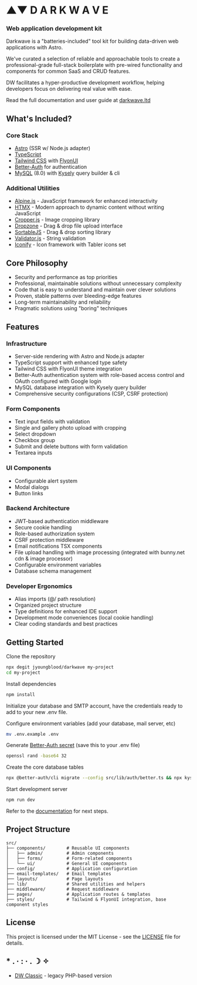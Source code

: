 # ▲▼ D A R K W A V E

### Web application development kit

Darkwave is a "batteries-included" tool kit for building data-driven web applications with Astro. 

We've curated a selection of reliable and approachable tools to create a professional-grade full-stack boilerplate with pre-wired functionality and components for common SaaS and CRUD features.

DW facilitates a hyper-productive development workflow, helping developers focus on delivering real value with ease.


Read the full documentation and user guide at [darkwave.ltd](https://darkwave.ltd/)


## What's Included?

### Core Stack

- [Astro](https://astro.build) (SSR w/ Node.js adapter)
- [TypeScript](https://www.typescriptlang.org/)
- [Tailwind CSS](https://tailwindcss.com/) with [FlyonUI](https://flyonui.com/)
- [Better-Auth](https://www.better-auth.com/) for authentication
- [MySQL](https://www.mysql.com/) (8.0) with [Kysely](https://kysely.dev/) query builder & cli

### Additional Utilities

- [Alpine.js](https://alpinejs.dev/) - JavaScript framework for enhanced interactivity
- [HTMX](https://htmx.org/) - Modern approach to dynamic content without writing JavaScript
- [Cropper.js](https://fengyuanchen.github.io/cropperjs/) - Image cropping library
- [Dropzone](https://www.dropzone.dev/) - Drag & drop file upload interface
- [SortableJS](https://sortablejs.github.io/Sortable/) - Drag & drop sorting library
- [Validator.js](https://github.com/validatorjs/validator.js) - String validation
- [Iconify](https://iconify.design/) - Icon framework with Tabler icons set



## Core Philosophy

- Security and performance as top priorities
- Professional, maintainable solutions without unnecessary complexity
- Code that is easy to understand and maintain over clever solutions
- Proven, stable patterns over bleeding-edge features
- Long-term maintainability and reliability
- Pragmatic solutions using "boring" techniques


## Features

### Infrastructure

- Server-side rendering with Astro and Node.js adapter
- TypeScript support with enhanced type safety
- Tailwind CSS with FlyonUI theme integration
- Better-Auth authentication system with role-based access control and OAuth configured with Google login
- MySQL database integration with Kysely query builder
- Comprehensive security configurations (CSP, CSRF protection)

### Form Components

- Text input fields with validation
- Single and gallery photo upload with cropping
- Select dropdown
- Checkbox group
- Submit and delete buttons with form validation
- Textarea inputs

### UI Components

- Configurable alert system
- Modal dialogs
- Button links


### Backend Architecture

- JWT-based authentication middleware
- Secure cookie handling
- Role-based authorization system
- CSRF protection middleware
- Email notifications TSX components
- File upload handling with image processing (integrated with bunny.net cdn & image processor)
- Configurable environment variables
- Database schema management

### Developer Ergonomics

- Alias imports (@/ path resolution)
- Organized project structure
- Type definitions for enhanced IDE support
- Development mode conveniences (local cookie handling)
- Clear coding standards and best practices



## Getting Started

Clone the repository
```bash
npx degit jyoungblood/darkwave my-project
cd my-project
```

Install dependencies
```bash
npm install
```

Initialize your database and SMTP account, have the credentials ready to add to your new .env file.

Configure environment variables (add your database, mail server, etc)
```bash
mv .env.example .env
```

Generate [Better-Auth secret](https://www.better-auth.com/docs/installation) (save this to your .env file)
```bash
openssl rand -base64 32
```

Create the core database tables
```bash
npx @better-auth/cli migrate --config src/lib/auth/better.ts && npx kysely migrate:latest
```

Start development server
```bash
npm run dev
```

Refer to the [documentation](https://darkwave.ltd/) for next steps.


## Project Structure

```
src/
├── components/        # Reusable UI components
│   ├── admin/         # Admin components
│   ├── forms/         # Form-related components
│   └── ui/            # General UI components
├── config/            # Application configuration
├── email-templates/   # Email templates
├── layouts/           # Page layouts
├── lib/               # Shared utilities and helpers
├── middleware/        # Request middleware
├── pages/             # Application routes & templates
├── styles/            # Tailwind & FlyonUI integration, base component styles
```



## License

This project is licensed under the MIT License - see the [LICENSE](LICENSE.md) file for details.

## * . · : · . ☽ ✧ 
- [DW Classic](https://github.com/jyoungblood/darkwave/tree/slime) - legacy PHP-based version